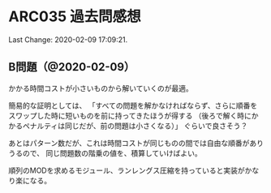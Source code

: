# ARC035 過去問感想

Last Change: 2020-02-09 17:09:21.

## B問題（@2020-02-09）

かかる時間コストが小さいものから解いていくのが最適。

簡易的な証明としては、
「すべての問題を解かなければならず、さらに順番をスワップした時に短いものを前に持ってきたほうが得する
（後ろで解く時にかかるペナルティは同じだが、前の問題は小さくなる）」
ぐらいで良さそう？

あとはパターン数だが、これは時間コストが同じものの間では自由な順番がありうるので、
同じ問題数の階乗の値を、積算していけばよい。

順列のMODを求めるモジュール、ランレングス圧縮を持っていると実装がかなり楽になる。

